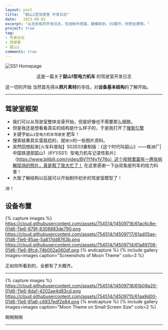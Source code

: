 ```yaml
---
layout: post
title:  "韶山1型驾驶室 开发日志"
date:   2023-08-01
excerpt: "从无到有的开发日志，包括制作思路，建模规划，UV展开，材质处理等。"
project: true
tag:
- 开发日志 
- 驾驶室
- 韶山1
comments: true
---
```


![SS1 Homepage](https://cloud.githubusercontent.com/assets/754514/14509720/61c61058-01d6-11e6-93ab-0918515ecd56.png)    
    
<center>这是一篇关于<b>韶山1型电力机车</b> 的驾驶室开发日志</center>
     
 这一切的开始 当然首先得从**照片素材**的寻找，对**设备基本结构**的了解开始。

---
      
## 驾驶室框架

* 我们可以从驾驶室整体龙骨开始，但是好像也不需要那么细致。
* 但是我还是想看看真实的结构是什么样子的，于是我打开了[搜索引擎](https://www.google.com/)
* 关键字`韶山1型电力机车驾驶室` 肥车！
* 搜索结果其实蛮尴尬的，就`很少`的一些图片资料。
* 突然回想起来[火车科普贴】S02E03重制版：《这个时代叫韶山》——株洲厂|中国铁道部韶山1（6Y1/SS1）型电力机车记录性影片]（https://www.bilibili.com/video/BV1Yf4y1V76o）这个视频里面有一两张拆解现场的照片，真是帮了我大忙了！  在这里感谢一下@双鱼座列车的给力科普！
* 大致了解结构以后就可以开始制作初步的驾驶室模型了！
     
冲！

## 设备布置

{% capture images %}
	https://cloud.githubusercontent.com/assets/754514/14509716/61ac6c8e-01d6-11e6-879f-8308883de790.png
	https://cloud.githubusercontent.com/assets/754514/14509717/61ad05ae-01d6-11e6-85ae-5a817dd8763b.png
	https://cloud.githubusercontent.com/assets/754514/14509714/61a89708-01d6-11e6-8fcd-74b002a060df.png
{% endcapture %}
{% include gallery images=images caption="Screenshots of Moon Theme" cols=3 %}

正如你所看到的，全都有了大概齐。

---

{% capture images %}
	https://cloud.githubusercontent.com/assets/754514/14509718/61b09a20-01d6-11e6-8da1-4202ae4d83cd.png
	https://cloud.githubusercontent.com/assets/754514/14509715/61aa9d00-01d6-11e6-81a6-c6837edf2e84.png
{% endcapture %}
{% include gallery images=images caption="Moon Theme on Small Screen Size" cols=2 %}      
      
啊啊啊啊     

---

